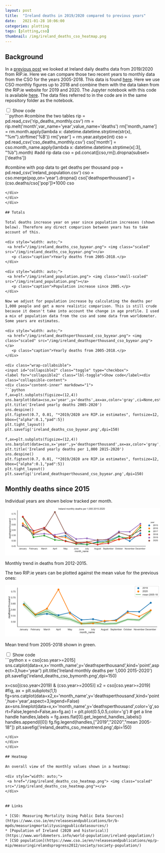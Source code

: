 ```yaml
---
layout: post
title:  "Ireland deaths in 2019/2020 compared to previous years"
date:   2021-01-28 10:06:00
categories: plotting
tags: [plotting,cso]
thumbnail: /img/ireland_deaths_cso_heatmap.png
---
```


## Background

In a [previous post](/plotting/ireland-ripie-deaths) we looked at Ireland daily deaths data from 2019/2020 from RIP.ie. Here we can compare those two recent years to monthly data from the CSO for the years 2005-2018. This data is found [here](https://statbank.cso.ie/px/pxeirestat/Statire/SelectVarVal/Define.asp?maintable=VSD01&PLanguage=0). Here we use CSO monthly figures up to 2018 and combine them with the data taken from the RIP.ie website for 2019 and 2020. The Jupyter notebook with this code is available [here](https://github.com/dmnfarrell/teaching/blob/master/misc/ireland_rip_deaths.ipynb). The data files referred to in the code are in the same repository folder as the notebook.

 <div class="wrap-collabsible">
 <input id="collapsible1" class="toggle" type="checkbox">
 <label for="collapsible1" class="lbl-toggle">Show code</label><div class="collapsible-content">
 <div class="content-inner" markdown="1">
 ```python
#combine the two tables
rip = pd.read_csv('rip_deaths_monthly.csv')
rm = rip.melt('month',var_name='year',value_name='deaths')
rm['month_name'] = rm.month.apply(lambda x: datetime.datetime.strptime(str(x), "%m").strftime('%B'))
rm['year'] = rm.year.astype(int)
cso = pd.read_csv('cso_deaths_monthly.csv')
cso['month'] = cso.month_name.apply(lambda x: datetime.datetime.strptime(x[:3], "%b").month)
#add rip data
cso = pd.concat([cso,rm]).dropna(subset=['deaths'])

#combine with pop data to get deaths per thousand
pop = pd.read_csv('ireland_population.csv')
cso = cso.merge(pop,on='year').dropna()
cso['deathsperthousand'] = (cso.deaths/cso['pop'])*1000
cso
 ```
 </div>
 </div>
 </div>

## Totals

Total deaths increase year on year since population increases (shown below). Therefore any direct comparison between years has to take account of this.

 <div style="width: auto;">
  <a href="/img/ireland_deaths_cso_byyear.png"> <img class="scaled" src="/img/ireland_deaths_cso_byyear.png"></a>  
    <p class="caption">Yearly deaths from 2005-2018.</p>
 </div>

 <div style="width: auto;">
  <a href="/img/ireland_population.png"> <img class="small-scaled" src="/img/ireland_population.png"></a>  
    <p class="caption">Population increase since 2005.</p>
 </div>

Now we adjust for population increase by calculating the deaths per 1,000 people and get a more realistic comparison. This is still crude because it doesn't take into account the change in age profile. I used a mix of population data from the cso and some data from worldometer. Some years are estimates.

 <div style="width: auto;">
  <a href="/img/ireland_deathsperthousand_cso_byyear.png"> <img class="scaled" src="/img/ireland_deathsperthousand_cso_byyear.png"></a>  
    <p class="caption">Yearly deaths from 2005-2018.</p>
 </div>

 <div class="wrap-collabsible">
 <input id="collapsible2" class="toggle" type="checkbox">
 <label for="collapsible2" class="lbl-toggle">Show code</label><div class="collapsible-content">
 <div class="content-inner" markdown="1">
 ```python
 f,ax=plt.subplots(figsize=(12,4))
 sns.barplot(data=cso,x='year',y='deaths',ax=ax,color='gray',ci=None,estimator=sum)
 plt.title('Ireland yearly deaths 2005-2020')
 sns.despine()
 plt.figtext(0.7, 0.01, "*2019/2020 are RIP.ie estimates", fontsize=12, bbox={"alpha":0.1,"pad":5})
 plt.tight_layout()
 plt.savefig('ireland_deaths_cso_byyear.png',dpi=150)

 f,ax=plt.subplots(figsize=(12,4))
 sns.barplot(data=cso,x='year',y='deathsperthousand',ax=ax,color='gray',ci=None,estimator=sum)
 plt.title('Ireland yearly deaths per 1,000 2015-2020')
 sns.despine()
 plt.figtext(0.7, 0.01, "*2019/2020 are RIP.ie estimates", fontsize=12, bbox={"alpha":0.1,"pad":5})
 plt.tight_layout()
 plt.savefig('ireland_deathsperthousand_cso_byyear.png',dpi=150)
 ```
 </div>
 </div>
 </div>

## Monthly deaths since 2015

Individual years are shown below tracked per month.

<div style="width: auto;">
 <a href="/img/ireland_deaths_cso_bymonth.png"> <img class="scaled" src="/img/ireland_deaths_cso_bymonth.png"></a>  
   <p class="caption">Monthly trend in deaths from 2012-2015.</p>
</div>

The two RIP.ie years can be plotted against the mean value for the previous ones:

<div style="width: auto;">
 <a href="/img/ireland_deaths_cso_meantrend.png"> <img class="scaled" src="/img/ireland_deaths_cso_meantrend.png"></a>  
   <p class="caption">Mean trend from 2005-2018 shown in green. </p>
</div>

<div class="wrap-collabsible">
<input id="collapsible3" class="toggle" type="checkbox">
<label for="collapsible3" class="lbl-toggle">Show code</label><div class="collapsible-content">
<div class="content-inner" markdown="1">
```python
x = cso[cso.year>=2015]
sns.catplot(data=x,x='month_name',y='deathsperthousand',kind='point',aspect=3,hue='year')
plt.title('Ireland monthly deaths per 1,000 2015-2020')
plt.savefig('ireland_deaths_cso_bymonth.png',dpi=150)

x=cso[(cso.year<2019) & (cso.year>=2005)]
x2 = cso[cso.year>=2019]
#fig, ax = plt.subplots(1,1)
fg=sns.catplot(data=x2,x='month_name',y='deathsperthousand',kind='point',hue='year',aspect=3,legend=False)
ax=sns.lineplot(data=x,x='month_name',y='deathsperthousand',color='g',sort=False,legend=False,ax=fg.ax)
l = plt.plot(0.5,0.5,color='g') # get a line handle
handles,labels = fg.axes.flat[0].get_legend_handles_labels()
handles.append(l[0])
fg.fig.legend(handles,["2019","2020","mean 2005-18"])
plt.savefig('ireland_deaths_cso_meantrend.png',dpi=150)
```
</div>
</div>
</div>

## Heatmap

An overall view of the monthly values shown in a heatmap:

<div style="width: auto;">
 <a href="/img/ireland_deaths_cso_heatmap.png"> <img class="scaled" src="/img/ireland_deaths_cso_heatmap.png"></a>  
</div>


## Links

* [CSO: Measuring Mortality Using Public Data Sources](https://www.cso.ie/en/releasesandpublications/br/b-mpds/measuringmortalityusingpublicdatasources/)
* [Population of Ireland (2020 and historical)](https://www.worldometers.info/world-population/ireland-population/)
* [CSO population](https://www.cso.ie/en/releasesandpublications/ep/p-mip/measuringirelandsprogress2012/society/society-population/)
